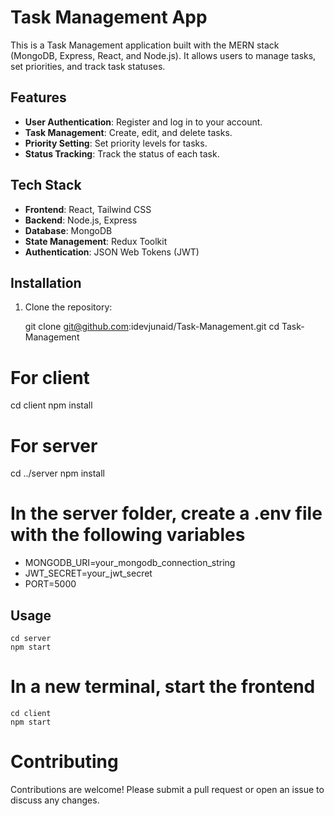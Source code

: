 # Task Management App

This is a Task Management application built with the MERN stack (MongoDB, Express, React, and Node.js). It allows users to manage tasks, set priorities, and track task statuses.

## Features

- **User Authentication**: Register and log in to your account.
- **Task Management**: Create, edit, and delete tasks.
- **Priority Setting**: Set priority levels for tasks.
- **Status Tracking**: Track the status of each task.

## Tech Stack

- **Frontend**: React, Tailwind CSS
- **Backend**: Node.js, Express
- **Database**: MongoDB
- **State Management**: Redux Toolkit
- **Authentication**: JSON Web Tokens (JWT)
  
## Installation

1. Clone the repository:

   git clone git@github.com:idevjunaid/Task-Management.git
   cd Task-Management
# For client
cd client
npm install

# For server
cd ../server
npm install
   # In the server folder, create a .env file with the following variables
   - MONGODB_URI=your_mongodb_connection_string
   - JWT_SECRET=your_jwt_secret
   - PORT=5000
  ## Usage
    cd server
    npm start
  # In a new terminal, start the frontend
    cd client
    npm start
    
# Contributing
Contributions are welcome! Please submit a pull request or open an issue to discuss any changes.


